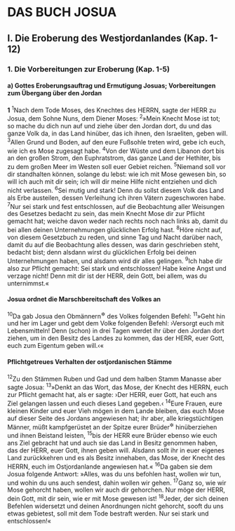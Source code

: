 # DAS BUCH JOSUA

## I. Die Eroberung des Westjordanlandes (Kap. 1-12)

### 1. Die Vorbereitungen zur Eroberung (Kap. 1-5)

#### a) Gottes Eroberungsauftrag und Ermutigung Josuas; Vorbereitungen zum Übergang über den Jordan

__1__
<sup>1</sup>Nach dem Tode Moses, des Knechtes des HERRN, sagte der HERR zu Josua, dem Sohne Nuns, dem Diener Moses:
<sup>2</sup>»Mein Knecht Mose ist tot; so mache du dich nun auf und ziehe über den Jordan dort, du und das ganze Volk da, in das Land hinüber, das ich ihnen, den Israeliten, geben will.
<sup>3</sup>Allen Grund und Boden, auf den eure Fußsohle treten wird, gebe ich euch, wie ich es Mose zugesagt habe.
<sup>4</sup>Von der Wüste und dem Libanon dort bis an den großen Strom, den Euphratstrom, das ganze Land der Hethiter, bis zu dem großen Meer im Westen soll euer Gebiet reichen.
<sup>5</sup>Niemand soll vor dir standhalten können, solange du lebst: wie ich mit Mose gewesen bin, so will ich auch mit dir sein; ich will dir meine Hilfe nicht entziehen und dich nicht verlassen.
<sup>6</sup>Sei mutig und stark! Denn du sollst diesem Volk das Land als Erbe austeilen, dessen Verleihung ich ihren Vätern zugeschworen habe.
<sup>7</sup>Nur sei stark und fest entschlossen, auf die Beobachtung aller Weisungen des Gesetzes bedacht zu sein, das mein Knecht Mose dir zur Pflicht gemacht hat; weiche davon weder nach rechts noch nach links ab, damit du bei allen deinen Unternehmungen glücklichen Erfolg hast.
<sup>8</sup>Höre nicht auf, von diesem Gesetzbuch zu reden, und sinne Tag und Nacht darüber nach, damit du auf die Beobachtung alles dessen, was darin geschrieben steht, bedacht bist; denn alsdann wirst du glücklichen Erfolg bei deinen Unternehmungen haben, und alsdann wird dir alles gelingen.
<sup>9</sup>Ich habe dir also zur Pflicht gemacht: Sei stark und entschlossen! Habe keine Angst und verzage nicht! Denn mit dir ist der HERR, dein Gott, bei allem, was du unternimmst.«

#### Josua ordnet die Marschbereitschaft des Volkes an

<sup>10</sup>Da gab Josua den Obmännern<sup title="vgl. 5.Mose 1,15">&#x2732;</sup> des Volkes folgenden Befehl:
<sup>11</sup>»Geht hin und her im Lager und gebt dem Volke folgenden Befehl: ›Versorgt euch mit Lebensmitteln! Denn (schon) in drei Tagen werdet ihr über den Jordan dort ziehen, um in den Besitz des Landes zu kommen, das der HERR, euer Gott, euch zum Eigentum geben will.‹«

#### Pflichtgetreues Verhalten der ostjordanischen Stämme

<sup>12</sup>Zu den Stämmen Ruben und Gad und dem halben Stamm Manasse aber sagte Josua:
<sup>13</sup>»Denkt an das Wort, das Mose, der Knecht des HERRN, euch zur Pflicht gemacht hat, als er sagte: ›Der HERR, euer Gott, hat euch ans Ziel gelangen lassen und euch dieses Land gegeben.‹
<sup>14</sup>Eure Frauen, eure kleinen Kinder und euer Vieh mögen in dem Lande bleiben, das euch Mose auf dieser Seite des Jordans angewiesen hat; ihr aber, alle kriegstüchtigen Männer, müßt kampfgerüstet an der Spitze eurer Brüder<sup title="= Volksgenossen">&#x2732;</sup> hinüberziehen und ihnen Beistand leisten,
<sup>15</sup>bis der HERR eure Brüder ebenso wie euch ans Ziel gebracht hat und auch sie das Land in Besitz genommen haben, das der HERR, euer Gott, ihnen geben will. Alsdann sollt ihr in euer eigenes Land zurückkehren und es als Besitz innehaben, das Mose, der Knecht des HERRN, euch im Ostjordanlande angewiesen hat.«
<sup>16</sup>Da gaben sie dem Josua folgende Antwort: »Alles, was du uns befohlen hast, wollen wir tun, und wohin du uns auch sendest, dahin wollen wir gehen.
<sup>17</sup>Ganz so, wie wir Mose gehorcht haben, wollen wir auch dir gehorchen. Nur möge der HERR, dein Gott, mit dir sein, wie er mit Mose gewesen ist!
<sup>18</sup>Jeder, der sich deinen Befehlen widersetzt und deinen Anordnungen nicht gehorcht, sooft du uns etwas gebietest, soll mit dem Tode bestraft werden. Nur sei stark und entschlossen!«